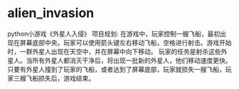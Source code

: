 # alien_invasion
python小游戏《外星人入侵》
项目规划:
在游戏中，玩家控制一艘飞船，最初出现在屏幕底部中央。玩家可以使用箭头键左右移动飞船，空格进行射击。游戏开始时，一群外星人出现在天空中，并在屏幕中向下移动。
玩家的任务是射杀这些外星人。当所有外星人都消灭干净后，将出现一批新的外星人，他们移动速度更快。
只要有外星人撞到了玩家的飞船，或者达到了屏幕底部，玩家就损失一艘飞船，玩家三艘飞船损失后，游戏结束。
